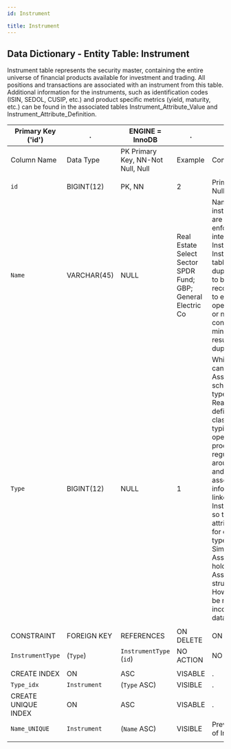 ```yaml
---
id: Instrument

title: Instrument
---
```


## Data Dictionary - Entity Table: Instrument
Instrument table represents the security master, containing the entire universe of financial products available for investment and trading. All positions and transactions are associated with an instrument from this table. 
Additional information for the instruments, such as identification codes (ISIN, SEDOL, CUSIP, etc.) and product specific metrics (yield, maturity, etc.) can be found in the associated tables Instrument_Attribute_Value and Instrument_Attribute_Definition.

| Primary Key ('id')|.|ENGINE = InnoDB|.|.|
|---|---|---|---|---|
|Column Name|Data Type|PK Primary Key, NN-Not Null, Null|Example|Comments|
||
|`id`|BIGINT(12)|PK, NN|2|PrimaryKey-ID, Not Null (auto creates)|	
|`Name`|VARCHAR(45)|NULL|Real Estate Select Sector SPDR Fund; GBP; General Electric Co|Name of the instrument. NB! There are no constraints to enforce referential integrity across Instrument and Instrument_Attribute tables. This allows duplicate Instruments to be created. We recommend the user to establish operational process or naming conventions to minimize issues resulting from duplicates.|
|`Type`|BIGINT(12)|NULL|1|While an Instrument can belong to many Asset Classification schemes, instrument type ( Equity, Bond, Real Estate, etc.) defines internal classification which typically drives operational processes, regulations and rules around the trading and reporting of such assets. This information is tightly linked to Instrument_Attributes, so that specific attributes and metrics for each instrument type maintained. Similar information re Asset types can be hold in the Asset_Classification structure of tables. However, user should be mindful for inconsistency in the data.|
||
|CONSTRAINT|FOREIGN KEY|REFERENCES|ON DELETE|ON UPDATE|
|`InstrumentType`|(`Type`)|`InstrumentType` (`id`)| NO ACTION|NO ACTION|
||
|CREATE INDEX|ON|ASC|VISABLE|.|
|`Type_idx`|`Instrument`| (`Type` ASC)| VISIBLE|.|
|CREATE UNIQUE INDEX|ON|ASC|VISABLE|.|
|`Name_UNIQUE`|`Instrument`| (`Name` ASC)| VISIBLE|Prevents duplication of Instruments|
||
